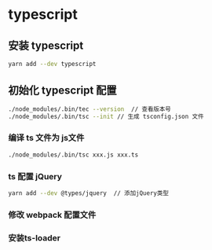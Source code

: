 # typescript

## 安装 typescript

```bash
yarn add --dev typescript
```

## 初始化 typescript 配置

```bash
./node_modules/.bin/tec --version  // 查看版本号
./node_modules/.bin/tsc --init // 生成 tsconfig.json 文件
```

### 编译 ts 文件为 js文件

```bash
./node_modules/.bin/tsc xxx.js xxx.ts
```

### ts 配置 jQuery

```bash
yarn add --dev @types/jquery  // 添加jQuery类型
```

### 修改 webpack 配置文件

### 安装ts-loader